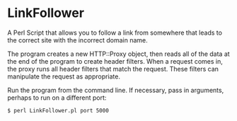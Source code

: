 # LinkFollower
A Perl Script that allows you to follow a link from somewhere that leads to the correct site with the incorrect domain name.

The program creates a new HTTP::Proxy object, then reads all of the data at the end of the program to create header filters. When a request comes in, the proxy runs all header filters that match the request. These filters can manipulate the request as appropriate. 

Run the program from the command line. If necessary, pass in arguments, perhaps to run on a different port:

```
$ perl LinkFollower.pl port 5000
```
